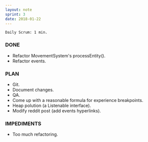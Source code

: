 ```yaml
---
layout: note
sprint: 3
date: 2018-01-22
---
```

```
Daily Scrum: 1 min.
```

### DONE

* Refactor MovementSystem's processEntity().
* Refactor events.

### PLAN

* Git.
* Document changes.
* QA.
* Come up with a reasonable formula for experience breakpoints.
* Heap polution (a Listenable interface).
* Modify reddit post (add events hyperlinks).

### IMPEDIMENTS

* Too much refactoring.